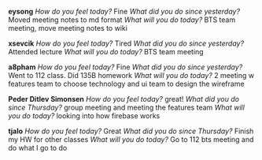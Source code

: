 **eysong**
*How do you feel today?*
Fine
*What did you do since yesterday?*
Moved meeting notes to md format
*What will you do today?*
BTS team meeting, move meeting notes to wiki

**xsevcik**
*How do you feel today?*
Tired
*What did you do since yesterday?*
Attended lecture
*What will you do today?*
BTS team meeting

**a8pham**
*How do you feel today?*
Fine
*What did you do since yesterday?*
Went to 112 class. Did 135B homework
*What will you do today?*
2 meeting w features team to choose technology and ui team to design the wireframe

**Peder Ditlev Simonsen**
*How do you feel today?*
great!
*What did you do since Thursday?*
group meeting and meeting the features team
*What will you do today?*
looking into how firebase works

**tjalo**
*How do you feel today?*
Great
*What did you do since Thursday?*
Finish my HW for other classes
*What will you do today?*
Go to 112 bts meeting and do what I go to do

